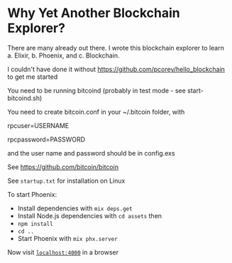 # Why Yet Another Blockchain Explorer?

There are many already out there. I wrote this blockchain
explorer to learn a. Elixir, b. Phoenix, and c. Blockchain.

I couldn't have done it without https://github.com/pcorey/hello_blockchain
to get me started

You need to be running bitcoind (probably in test mode - see start-bitcoind.sh)

You need to create bitcoin.conf in your ~/.bitcoin folder, with

rpcuser=USERNAME

rpcpassword=PASSWORD

and the user name and password should be in config.exs

See https://github.com/bitcoin/bitcoin

See `startup.txt` for installation on Linux

To start Phoenix:

  * Install dependencies with `mix deps.get`
  * Install Node.js dependencies with `cd assets` then
  * `npm install`
  * `cd ..`
  * Start Phoenix with `mix phx.server`

Now visit [`localhost:4000`](http://localhost:4000) in a browser
